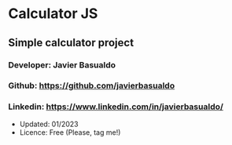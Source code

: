 # Calculator JS
## Simple calculator project

### Developer: Javier Basualdo
### Github: https://github.com/javierbasualdo

### Linkedin: https://www.linkedin.com/in/javierbasualdo/

- Updated: 01/2023
- Licence: Free (Please, tag me!)
 
